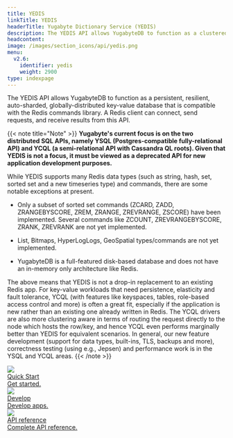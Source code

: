 ```yaml
---
title: YEDIS
linkTitle: YEDIS
headerTitle: Yugabyte Dictionary Service (YEDIS)
description: The YEDIS API allows YugabyteDB to function as a clustered, auto-sharded, globally distributed and persistent key-value database that is compatible with the Redis commands library.
headcontent:
image: /images/section_icons/api/yedis.png
menu:
  v2.6:
    identifier: yedis
    weight: 2900
type: indexpage
---
```


The YEDIS API allows YugabyteDB to function as a persistent, resilient, auto-sharded, globally-distributed key-value database that is compatible with the Redis commands library. A Redis client can connect, send requests, and receive results from this API.

{{< note title="Note" >}}
<b>
Yugabyte's current focus is on the two distributed SQL APIs, namely YSQL (Postgres-compatible fully-relational API) and YCQL (a semi-relational API with Cassandra QL roots). Given that YEDIS is not a focus, it must be viewed as a deprecated API for new application development purposes.
</b>

While YEDIS supports many Redis data types (such as string, hash, set, sorted set and a new timeseries type) and commands, there are some notable exceptions at present.

* Only a subset of sorted set commands (ZCARD, ZADD, ZRANGEBYSCORE, ZREM, ZRANGE, ZREVRANGE, ZSCORE) have been implemented. Several commands like ZCOUNT, ZREVRANGEBYSCORE, ZRANK, ZREVRANK are not yet implemented.

* List, Bitmaps, HyperLogLogs, GeoSpatial types/commands are not yet implemented.

* YugabyteDB is a full-featured disk-based database and does not have an in-memory only architecture like Redis.

The above means that YEDIS is not a drop-in replacement to an existing Redis app. For key-value workloads that need persistence, elasticity and fault tolerance, YCQL (with features like keyspaces, tables, role-based access control and more) is often a great fit, especially if the application is new rather than an existing one already written in Redis. The YCQL drivers are also more clustering aware in terms of routing the request directly to the node which hosts the row/key, and hence YCQL even performs marginally better than YEDIS for equivalent scenarios. In general, our new feature development (support for data types, built-ins, TLS, backups and more), correctness testing (using e.g., Jepsen) and performance work is in the YSQL and YCQL areas.
{{< /note >}}


<div class="row">
  <div class="col-12 col-md-6 col-lg-12 col-xl-6">
    <a class="section-link icon-offset" href="quick-start/">
      <div class="head">
        <img class="icon" src="/images/section_icons/index/quick_start.png" aria-hidden="true" />
        <div class="title">Quick Start</div>
      </div>
      <div class="body">
          Get started.
      </div>
    </a>
  </div>
  <div class="col-12 col-md-6 col-lg-12 col-xl-6">
    <a class="section-link icon-offset" href="develop/">
      <div class="head">
        <img class="icon" src="/images/section_icons/index/develop.png" aria-hidden="true" />
        <div class="title">Develop</div>
      </div>
      <div class="body">
          Develop apps.
      </div>
    </a>
  </div>
  <!--
  <div class="col-12 col-md-6 col-lg-12 col-xl-6">
    <a class="section-link icon-offset" href="deploy/">
      <div class="head">
        <img class="icon" src="/images/section_icons/index/deploy.png" aria-hidden="true" />
        <div class="title">Deploy</div>
      </div>
      <div class="body">
         Deploy on the infrastructure of your choice.
      </div>
    </a>
  </div>
  -->
  <div class="col-12 col-md-6 col-lg-12 col-xl-6">
    <a class="section-link icon-offset" href="api/">
      <div class="head">
        <img class="icon" src="/images/section_icons/index/api.png" aria-hidden="true" />
        <div class="title">API reference</div>
      </div>
      <div class="body">
         Complete API reference.
      </div>
    </a>
  </div>
</div>
